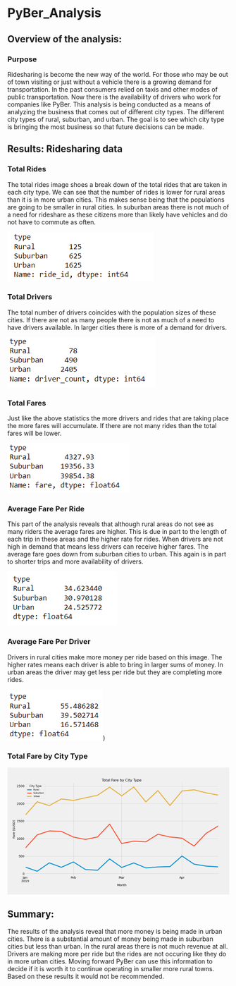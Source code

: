 # PyBer_Analysis
## Overview of the analysis:
### Purpose
Ridesharing is become the new way of the world. For those who may be out of town visiting or just without a vehicle there is a growing demand for transportation. In the past consumers relied on taxis and other modes of public transportation. Now there is the availability of drivers who work for companies like PyBer. This analysis is being conducted as a means of analyzing the business that comes out of different city types. The different city types of rural, suburban, and urban. The goal is to see which city type is bringing the most business so that future decisions can be made. 

## Results: Ridesharing data
### Total Rides
The total rides image shoes a break down of the total rides that are taken in each city type. We can see that the number of rides is lower for rural areas than it is in more urban cities. This makes sense being that the populations are going to be smaller in rural cities. In suburban areas there is not much of a need for rideshare as these citizens more than likely have vehicles and do not have to commute as often.

![](https://github.com/lightbright832/PyBer_Analysis/blob/main/Total%20rides%20by%20city%20type%20.png)


### Total Drivers
The total number of drivers coincides with the population sizes of these cities. If there are not as many people there is not as much of a need to have drivers available. In larger cities there is more of a demand for drivers.

![](https://github.com/lightbright832/PyBer_Analysis/blob/main/Total%20drivers%20by%20city%20type.png)

### Total Fares
Just like the above statistics the more drivers and rides that are taking place the more fares will accumulate. If there are not many rides than the total fares will be lower.

![](https://github.com/lightbright832/PyBer_Analysis/blob/main/Total%20fares%20by%20city%20type.png)

### Average Fare Per Ride
This part of the analysis reveals that although rural areas do not see as many riders the average fares are higher. This is due in part to the length of each trip in these areas and the higher rate for rides. When drivers are not high in demand that means less drivers can receive higher fares. The average fare goes down from suburban cities to urban. This again is in part to shorter trips and more availability of drivers.

![](https://github.com/lightbright832/PyBer_Analysis/blob/main/Average%20fare%20per%20ride.png)

### Average Fare Per Driver
Drivers in rural cities make more money per ride based on this image. The higher rates means each driver is able to bring in larger sums of money. In urban areas the driver may get less per ride but they are completing more rides. 

![](https://github.com/lightbright832/PyBer_Analysis/blob/main/average%20fares%20by%20city%20type.png))

### Total Fare by City Type

![](https://github.com/lightbright832/PyBer_Analysis/blob/main/Analysis/Fig8.png)


## Summary:
The results of the analysis reveal that more money is being made in urban cities. There is a substantial amount of money being made in suburban cities but less than urban. In the rural areas there is not much revenue at all. Drivers are making more per ride but the rides are not occuring like they do in more urban cities. Moving forward PyBer can use this information to decide if it is worth it to continue operating in smaller more rural towns. Based on these results it would not be recommended.
